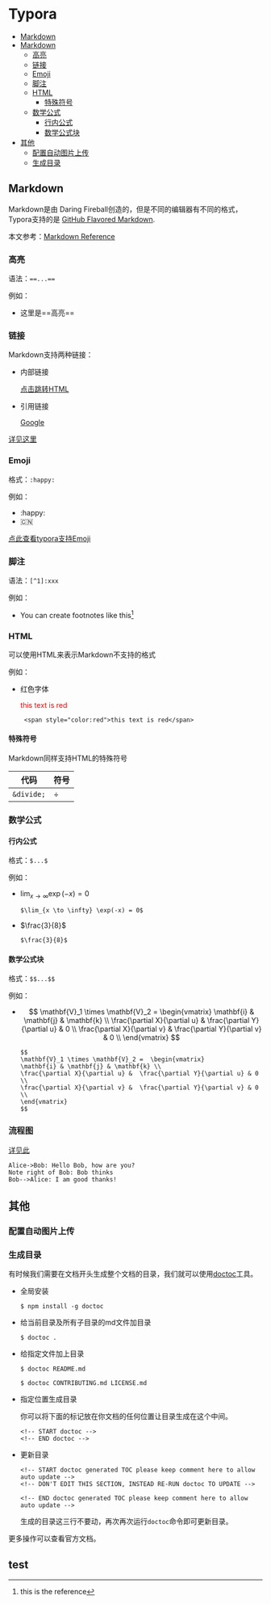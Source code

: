 # Typora

<!-- START doctoc generated TOC please keep comment here to allow auto update -->
<!-- DON'T EDIT THIS SECTION, INSTEAD RE-RUN doctoc TO UPDATE -->
- [Markdown](#markdown)
- [Markdown](#markdown)
  - [高亮](#%E9%AB%98%E4%BA%AE)
  - [链接](#%E9%93%BE%E6%8E%A5)
  - [Emoji](#emoji)
  - [脚注](#%E8%84%9A%E6%B3%A8)
  - [HTML](#html)
    - [特殊符号](#%E7%89%B9%E6%AE%8A%E7%AC%A6%E5%8F%B7)
  - [数学公式](#%E6%95%B0%E5%AD%A6%E5%85%AC%E5%BC%8F)
    - [行内公式](#%E8%A1%8C%E5%86%85%E5%85%AC%E5%BC%8F)
    - [数学公式块](#%E6%95%B0%E5%AD%A6%E5%85%AC%E5%BC%8F%E5%9D%97)
- [其他](#%E5%85%B6%E4%BB%96)
  - [配置自动图片上传](#%E9%85%8D%E7%BD%AE%E8%87%AA%E5%8A%A8%E5%9B%BE%E7%89%87%E4%B8%8A%E4%BC%A0)
  - [生成目录](#%E7%94%9F%E6%88%90%E7%9B%AE%E5%BD%95)

<!-- END doctoc generated TOC please keep comment here to allow auto update -->

## Markdown

Markdown是由 Daring Fireball创造的，但是不同的编辑器有不同的格式，Typora支持的是 [GitHub Flavored Markdown](https://help.github.com/articles/github-flavored-markdown/).

本文参考：[Markdown Reference](https://support.typora.io/Markdown-Reference/)

### 高亮

语法：`==...==`

例如：

- 这里是==高亮==

### 链接

Markdown支持两种链接：

- 内部链接

  [点击跳转HTML](#HTML)

- 引用链接

  [Google](https://www.google.com)

[详见这里](https://support.typora.io/Links/)

### Emoji

格式：`:happy:`

例如：

- :happy:
- :cn:

[点此查看typora支持Emoji](https://blog.csdn.net/qq_43630810/article/details/109108879)

### 脚注

语法：`[^1]:xxx`

例如：

- You can create footnotes like this[^1] 

### HTML

可以使用HTML来表示Markdown不支持的格式

例如：

- 红色字体

   <span style="color:red">this text is red</span>

  ```
   <span style="color:red">this text is red</span>
  ```

#### 特殊符号

Markdown同样支持HTML的特殊符号

| 代码       | 符号     |
| ---------- | -------- |
| `&divide;` | &divide; |

### 数学公式

#### 行内公式 

格式：`$...$`

例如：

- $\lim_{x \to \infty} \exp(-x) = 0$

  ```
  $\lim_{x \to \infty} \exp(-x) = 0$
  ```

- $\frac{3}{8}$

  ```
  $\frac{3}{8}$
  ```

#### 数学公式块

格式：`$$...$$`

例如：

- $$ \mathbf{V}_1 \times \mathbf{V}_2 =  \begin{vmatrix} \mathbf{i} & \mathbf{j} & \mathbf{k} \\ \frac{\partial X}{\partial u} &  \frac{\partial Y}{\partial u} & 0 \\ \frac{\partial X}{\partial v} &  \frac{\partial Y}{\partial v} & 0 \\ \end{vmatrix} $$

  ```
  $$
  \mathbf{V}_1 \times \mathbf{V}_2 =  \begin{vmatrix}
  \mathbf{i} & \mathbf{j} & \mathbf{k} \\
  \frac{\partial X}{\partial u} &  \frac{\partial Y}{\partial u} & 0 \\
  \frac{\partial X}{\partial v} &  \frac{\partial Y}{\partial v} & 0 \\
  \end{vmatrix}
  $$
  ```

[^1]: this is the reference



### 流程图

[详见此](https://support.typora.io/Draw-Diagrams-With-Markdown/)

```sequence
Alice->Bob: Hello Bob, how are you?
Note right of Bob: Bob thinks
Bob-->Alice: I am good thanks!
```

## 其他

### 配置自动图片上传

### 生成目录

有时候我们需要在文档开头生成整个文档的目录，我们就可以使用[doctoc](https://github.com/thlorenz/doctoc)工具。

- 全局安装

  ```
  $ npm install -g doctoc
  ```

- 给当前目录及所有子目录的md文件加目录

  ```
  $ doctoc .
  ```

- 给指定文件加上目录

  ```
  $ doctoc README.md
  
  $ doctoc CONTRIBUTING.md LICENSE.md
  ```

- 指定位置生成目录

  你可以将下面的标记放在你文档的任何位置让目录生成在这个中间。

  ```
  <!-- START doctoc -->
  <!-- END doctoc -->
  ```
  
- 更新目录

  ```
  <!-- START doctoc generated TOC please keep comment here to allow auto update -->
  <!-- DON'T EDIT THIS SECTION, INSTEAD RE-RUN doctoc TO UPDATE -->
  
  <!-- END doctoc generated TOC please keep comment here to allow auto update -->
  ```
  
  生成的目录这三行不要动，再次再次运行`doctoc`命令即可更新目录。

更多操作可以查看官方文档。

## test
